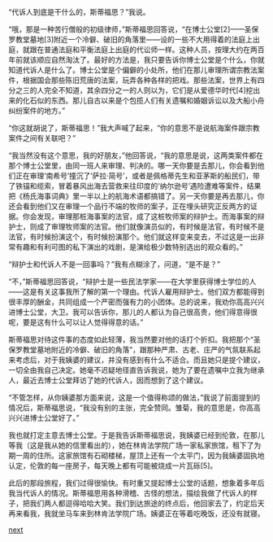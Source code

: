 
“代诉人到底是干什么的，斯蒂福思？”我说。

“哦，那是一种苦行僧般的初级律师，”斯蒂福思回答说，“在博士公堂[2]——圣保罗教堂墓地[3]附近一个冷僻、破旧的角落里——设的一些不大用得着的法庭上出庭，就跟在普通法庭和平衡法庭上出庭的代讼师一样。这种人员，按理大约在两百年前就该顺应自然淘汰了。最好的方法是，我只要告诉你博士公堂是个什么，你就知道代诉人是什么了。博士公堂是个偏僻的小处所，他们在那儿审理所谓宗教法案件，根据国会那些陈旧荒唐的法案，玩弄各种各样的把戏。那些法案，世界上有四分之三的人完全不知道，其余四分之一的人则以为，它们是从爱德华时代[4]挖出来的化石似的东西。那儿自古以来是个包揽人们有关遗嘱和婚姻诉讼以及大船小舟纠纷案件的地方。”

“你这就胡说了，斯蒂福思！”我大声喊了起来，“你的意思不是说航海案件跟宗教案件之间有关联吧？”

“我当然没有这个意思，我的好朋友，”他回答说，“我的意思是说，这两类案件都在那个博士公堂里，由同一班人来审理、判决的。哪一天你要是去那儿，你会看到他们正在审理‘南希号’撞沉了‘萨拉·简号’，或者是佩格蒂先生和亚茅斯的船民们，带了铁锚和缆索，冒着暴风出海去营救来往印度的‘纳尔逊号’遇险遭难等案件，结果把《杨氏海事词典》里一半以上的航海术语都搞错了。另一天你要是再去那儿，你还会看到他们又在审理一个品行不端的牧师的案子，正在埋头研究正反两方的证据。你会发现，审理那桩海事案的法官，成了这桩牧师案的辩护士。而海事案的辩护士，则成了审理牧师案的法官。他们就像演员似的，有时候是法官，有时候不是法官，有时候扮演这个，有时候扮演那个。他们就这样变来变去，不过这是一出非常有趣和有利可图的私下演出的戏剧，是演给极少数特别选出的观众看的。”

“辩护士和代诉人不是一回事吗？”我有点糊涂了，问道，“是不是？”

“不，”斯蒂福思回答说，“辩护士是一些民法学家——在大学里获得博士学位的人——这是有关这事我所了解的第一个理由。代诉人雇用辩护士。他们双方都能得到很丰厚的酬金，共同组成一个严密而强有力的小团体。总的说来，我劝你高高兴兴进博士公堂，大卫。我可以告诉你，那儿的人都认为自己很高贵，他们得意得很呢，要是这有什么可以让人觉得得意的话。”

斯蒂福思对待这件事的态度如此轻薄，我当然要对他的话打个折扣。我把那个“圣保罗教堂墓地附近的冷僻、破旧的角落”，跟那种严肃、古老、庄严的气氛联系起来考虑后，对于我姨婆的建议，并没有感到有什么不适合。而且她只是提个建议，一切全由我自己决定。她毫不迟疑地径直告诉我说，她为了要在遗嘱中立我为继承人，最近去博士公堂拜访了她的代诉人，因而想到了这个建议。

“不管怎样，从你姨婆那方面来说，这是一个值得称颂的做法，”我说了前面提到的情况后，斯蒂福思说，“我没有别的主张，完全赞同。雏菊，我的意思是，你高高兴兴进博士公堂好了。”

我也就打定主意去博士公堂。于是我告诉斯蒂福思说，我姨婆已经到伦敦，在那儿等我（这是我从她的信里看出的），她在林肯法学院广场一家私家旅馆，租下了为期一周的住所。这家旅馆有石砌楼梯，屋顶上还有一个太平门，因为我姨婆固执地认定，伦敦的每一座房子，每天晚上都有可能被烧成一片瓦砾[5]。

此后的那段旅程，我们过得很愉快。有时重又提起博士公堂的话题，想象着多年后我当代诉人的情况。斯蒂福思用各种滑稽、古怪的想法，描绘我做了代诉人的样子，把我们两人都逗得哈哈大笑。我们到达旅途的终点后，他回家去了，约定后天再来看我，我就坐马车来到林肯法学院广场。姨婆正在等着吃晚饭，还没有就寝。

[next](page312.md)